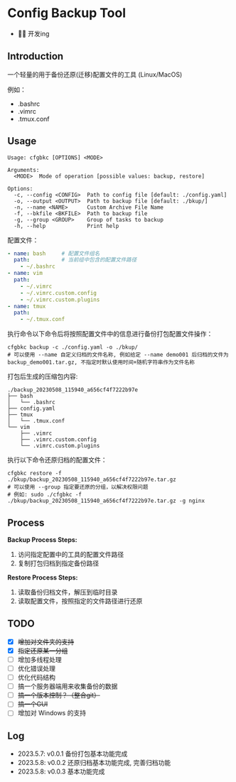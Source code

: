 
# Config Backup Tool

- 👨‍💻‍ 开发ing

## Introduction

一个轻量的用于备份还原(迁移)配置文件的工具 (Linux/MacOS)

例如：

- .bashrc
- .vimrc
- .tmux.conf

## Usage

```shell
Usage: cfgbkc [OPTIONS] <MODE>

Arguments:
  <MODE>  Mode of operation [possible values: backup, restore]

Options:
  -c, --config <CONFIG>  Path to config file [default: ./config.yaml]
  -o, --output <OUTPUT>  Path to backup file [default: ./bkup/]
  -n, --name <NAME>      Custom Archive File Name
  -f, --bkfile <BKFILE>  Path to backup file
  -g, --group <GROUP>    Group of tasks to backup
  -h, --help             Print help
```

配置文件：

```yaml
- name: bash     # 配置文件组名
  path:          # 当前组中包含的配置文件路径
    - ~/.bashrc
- name: vim
  path: 
    - ~/.vimrc
    - ~/.vimrc.custom.config
    - ~/.vimrc.custom.plugins
- name: tmux
  path: 
    - ~/.tmux.conf
```

执行命令以下命令后将按照配置文件中的信息进行备份打包配置文件操作：

```shell
cfgbkc backup -c ./config.yaml -o ./bkup/
# 可以使用 --name 自定义归档的文件名称, 例如给定 --name demo001 后归档的文件为 backup_demo001.tar.gz, 不指定时默认使用时间+随机字符串作为文件名称
```

打包后生成的压缩包内容:

```shell
./backup_20230508_115940_a656cf4f7222b97e
├── bash
│   └── .bashrc
├── config.yaml
├── tmux
│   └── .tmux.conf
└── vim
    ├── .vimrc
    ├── .vimrc.custom.config
    └── .vimrc.custom.plugins
```

执行以下命令还原归档的配置文件：

```shell
cfgbkc restore -f ./bkup/backup_20230508_115940_a656cf4f7222b97e.tar.gz
# 可以使用 --group 指定要还原的分组，以解决权限问题
# 例如: sudo ./cfgbkc -f ./bkup/backup_20230508_115940_a656cf4f7222b97e.tar.gz -g nginx 
```

## Process

**Backup Process Steps:**

1. 访问指定配置中的工具的配置文件路径
2. 复制打包归档到指定备份路径

**Restore Process Steps:**

1. 读取备份归档文件，解压到临时目录
2. 读取配置文件，按照指定的文件路径进行还原

## TODO

- [x] ~~增加对文件夹的支持~~
- [x] ~~指定还原某一分组~~
- [ ] 增加多线程处理
- [ ] 优化错误处理
- [ ] 优化代码结构
- [ ] 搞一个服务器端用来收集备份的数据
- [ ] ~~搞一个版本控制？（整合git）~~
- [ ] ~~搞一个GUI~~
- [ ] 增加对 Windows 的支持

## Log

- 2023.5.7: v0.0.1 备份打包基本功能完成
- 2023.5.8: v0.0.2 还原归档基本功能完成, 完善归档功能
- 2023.5.8: v0.0.3 基本功能完成